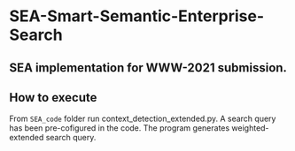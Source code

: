 # SEA-Smart-Semantic-Enterprise-Search

## SEA implementation for WWW-2021 submission. 

## How to execute

From ```SEA_code``` folder run context_detection_extended.py. A search query has been pre-cofigured in the code. The program generates weighted-extended search query.



